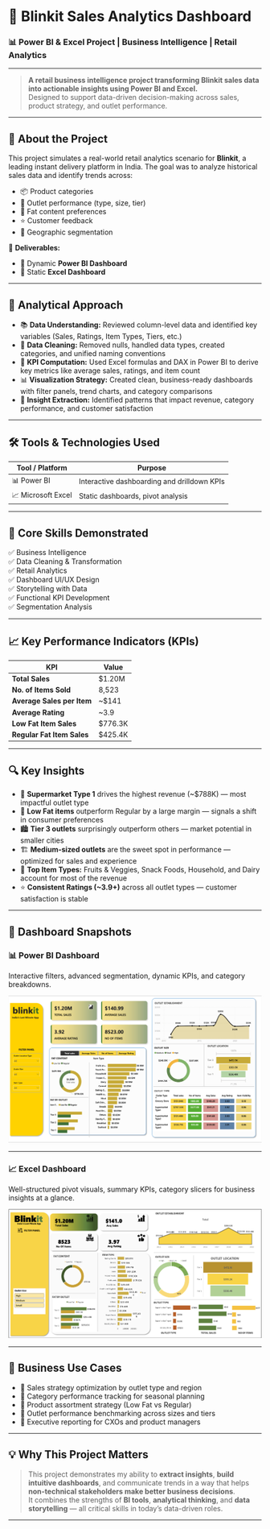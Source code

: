 # 🛒 Blinkit Sales Analytics Dashboard  
### 📊 Power BI & Excel Project | Business Intelligence | Retail Analytics

---

> **A retail business intelligence project transforming Blinkit sales data into actionable insights using Power BI and Excel.**  
> Designed to support data-driven decision-making across sales, product strategy, and outlet performance.

---

## 💼 About the Project

This project simulates a real-world retail analytics scenario for **Blinkit**, a leading instant delivery platform in India. The goal was to analyze historical sales data and identify trends across:

- 📦 Product categories  
- 🏬 Outlet performance (type, size, tier)  
- 🧈 Fat content preferences  
- ⭐ Customer feedback  
- 🧭 Geographic segmentation  

📁 **Deliverables:**  
- 🔹 Dynamic **Power BI Dashboard**  
- 🔹 Static **Excel Dashboard**  

---

## 🧠 Analytical Approach

- 📚 **Data Understanding:** Reviewed column-level data and identified key variables (Sales, Ratings, Item Types, Tiers, etc.)  
- 🧹 **Data Cleaning:** Removed nulls, handled data types, created categories, and unified naming conventions  
- 🧮 **KPI Computation:** Used Excel formulas and DAX in Power BI to derive key metrics like average sales, ratings, and item count  
- 📊 **Visualization Strategy:** Created clean, business-ready dashboards with filter panels, trend charts, and category comparisons  
- 🎯 **Insight Extraction:** Identified patterns that impact revenue, category performance, and customer satisfaction  

---

## 🛠️ Tools & Technologies Used

| Tool / Platform     | Purpose                                      |
|---------------------|----------------------------------------------|
| 📊 Power BI          | Interactive dashboarding and drilldown KPIs |
| 📈 Microsoft Excel   | Static dashboards, pivot analysis            |

---

## 📌 Core Skills Demonstrated

✅ Business Intelligence  
✅ Data Cleaning & Transformation  
✅ Retail Analytics  
✅ Dashboard UI/UX Design  
✅ Storytelling with Data  
✅ Functional KPI Development  
✅ Segmentation Analysis  

---

## 📈 Key Performance Indicators (KPIs)

| KPI                         | Value        |
|-----------------------------|--------------|
| **Total Sales**             | $1.20M       |
| **No. of Items Sold**       | 8,523        |
| **Average Sales per Item**  | ~$141        |
| **Average Rating**          | ~3.9         |
| **Low Fat Item Sales**      | $776.3K      |
| **Regular Fat Item Sales**  | $425.4K      |

---

## 🔍 Key Insights

- 🏪 **Supermarket Type 1** drives the highest revenue (~$788K) — most impactful outlet type  
- 🧈 **Low Fat items** outperform Regular by a large margin — signals a shift in consumer preferences  
- 🏙️ **Tier 3 outlets** surprisingly outperform others — market potential in smaller cities  
- 🏗️ **Medium-sized outlets** are the sweet spot in performance — optimized for sales and experience  
- 🍏 **Top Item Types:** Fruits & Veggies, Snack Foods, Household, and Dairy account for most of the revenue  
- ⭐ **Consistent Ratings (~3.9+)** across all outlet types — customer satisfaction is stable  

---

## 📌 Dashboard Snapshots

### 📊 Power BI Dashboard  
Interactive filters, advanced segmentation, dynamic KPIs, and category breakdowns.

![Power BI Dashboard](./Blinkit_PowerBI.png)

---

### 📈 Excel Dashboard  
Well-structured pivot visuals, summary KPIs, category slicers for business insights at a glance.

![Excel Dashboard](./Blinkit_excel.png)

---

## 💼 Business Use Cases

- 🔹 Sales strategy optimization by outlet type and region  
- 🔹 Category performance tracking for seasonal planning  
- 🔹 Product assortment strategy (Low Fat vs Regular)  
- 🔹 Outlet performance benchmarking across sizes and tiers  
- 🔹 Executive reporting for CXOs and product managers  

---

## 💡 Why This Project Matters

> This project demonstrates my ability to **extract insights**, **build intuitive dashboards**, and communicate trends in a way that helps **non-technical stakeholders make better business decisions**.  
It combines the strengths of **BI tools**, **analytical thinking**, and **data storytelling** — all critical skills in today’s data-driven roles.

---
